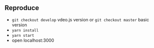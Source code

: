 Reproduce
---

* `git checkout develop`  vdeo.js version or `git checkout master` basic version 
* `yarn install`
* `yarn start`
* open localhost:3000

